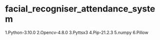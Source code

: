 # facial_recogniser_attendance_system
1.Python-3.10.0
2.Opencv-4.8.0
3.Pyttsx3
4.Pip-21.2.3
5.numpy
6.Pillow
